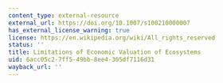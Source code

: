 ```yaml
---
content_type: external-resource
external_url: https://doi.org/10.1007/s100210000007
has_external_license_warning: true
license: https://en.wikipedia.org/wiki/All_rights_reserved
status: ''
title: Limitations of Economic Valuation of Ecosystems
uid: 6acc05c2-7ff5-49bb-8ee4-305df7116d31
wayback_url: ''
---
```

